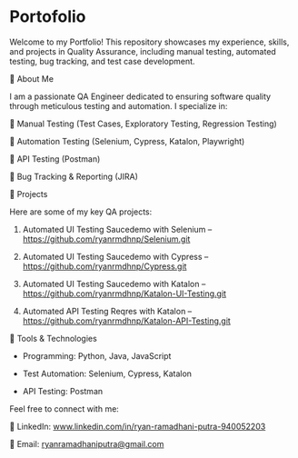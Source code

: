# Portofolio

Welcome to my Portfolio! This repository showcases my experience, skills, and projects in Quality Assurance, including manual testing, automated testing, bug tracking, and test case development.

📌 About Me

I am a passionate QA Engineer dedicated to ensuring software quality through meticulous testing and automation. I specialize in:

🔹 Manual Testing (Test Cases, Exploratory Testing, Regression Testing)

🔹 Automation Testing (Selenium, Cypress, Katalon, Playwright)

🔹 API Testing (Postman)

🔹 Bug Tracking & Reporting (JIRA)



📂 Projects

Here are some of my key QA projects:

1. Automated UI Testing Saucedemo with Selenium – https://github.com/ryanrmdhnp/Selenium.git

2. Automated UI Testing Saucedemo with Cypress – https://github.com/ryanrmdhnp/Cypress.git

3. Automated UI Testing Saucedemo with Katalon – https://github.com/ryanrmdhnp/Katalon-UI-Testing.git

4. Automated API Testing Reqres with Katalon – https://github.com/ryanrmdhnp/Katalon-API-Testing.git



🔧 Tools & Technologies

- Programming: Python, Java, JavaScript

- Test Automation: Selenium, Cypress, Katalon

- API Testing: Postman


Feel free to connect with me:

💼 LinkedIn: www.linkedin.com/in/ryan-ramadhani-putra-940052203

📧 Email: ryanramadhaniputra@gmail.com
